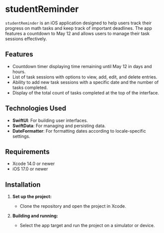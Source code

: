 # studentReminder

`studentReminder` is an iOS application designed to help users track their progress on math tasks and keep track of important deadlines. The app features a countdown to May 12 and allows users to manage their task sessions effectively.

## Features

- Countdown timer displaying time remaining until May 12 in days and hours.
- List of task sessions with options to view, add, edit, and delete entries.
- Ability to add new task sessions with a specific date and the number of tasks completed.
- Display of the total count of tasks completed at the top of the interface.

## Technologies Used

- **SwiftUI**: For building user interfaces.
- **SwiftData**: For managing and persisting data.
- **DateFormatter**: For formatting dates according to locale-specific settings.

## Requirements

- Xcode 14.0 or newer
- iOS 17.0 or newer

## Installation

1. **Set up the project:**
   - Clone the repository and open the project in Xcode.

2. **Building and running:**
   - Select the app target and run the project on a simulator or device.


